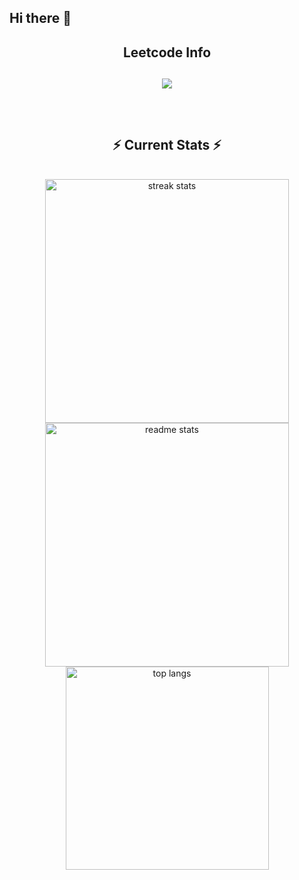 ## Hi there 👋

<div align="center"> 

<h2 align="center">Leetcode Info<h2>  

<p align="center">
  
  <img  align=top flex-grow=1 src="https://leetcard.jacoblin.cool/swayamjain8?theme=dark&font=Nunito&ext=heatmap" />  
</p>



<br/>
  <h2 align="center">⚡ Current Stats ⚡</h2>
<br>
<div align=center>
  <img width=390 src="https://streak-stats.demolab.com/?user=swayamjain8" alt="streak stats"/>
  <img width=390 src="https://github-readme-stats.vercel.app/api?username=swayamjain8&show_icons=true&theme=react&rank_icon=github&border_radius=10" alt="readme stats" />
  <img width=325 align="center" src="https://github-readme-stats.vercel.app/api/top-langs/?username=swayamjain8&hide=HTML&langs_count=8&layout=compact&theme=react&border_radius=10&size_weight=0.5&count_weight=0.5&exclude_repo=github-readme-stats" alt="top langs" />
</div>

  <br/>

<br/><br/>


